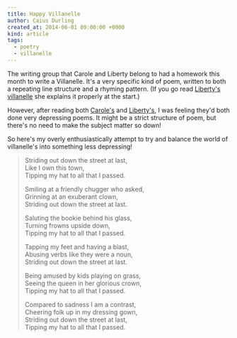 ```yaml
---
title: Happy Villanelle
author: Caius Durling
created_at: 2014-06-01 09:00:00 +0000
kind: article
tags:
  - poetry
  - villanelle
---
```


The writing group that Carole and Liberty belong to had a homework this month to write a Villanelle. It's a very specific kind of poem, written to both a repeating line structure and a rhyming pattern. (If you go read [Liberty's villanelle][libv] she explains it properly at the start.)

However, after reading both [Carole's][heidi] and [Liberty's][libv], I was feeling they'd both done very depressing poems. It might be a strict structure of poem, but there's no need to make the subject matter so down!

[heidi]: http://carolefindsherwings.wordpress.com/2013/02/23/ward-26-a-villanelle/
[libv]: http://libertyfallsdown.wordpress.com/2013/02/22/villanelle/

So here's my overly enthusiastically attempt to try and balance the world of villanelle's into something less depressing!

> Striding out down the street at last,  
> Like I own this town,  
> Tipping my hat to all that I passed.
> 
> Smiling at a friendly chugger who asked,  
> Grinning at an exuberant clown,  
> Striding out down the street at last.
> 
> Saluting the bookie behind his glass,  
> Turning frowns upside down,  
> Tipping my hat to all that I passed.
> 
> Tapping my feet and having a blast,  
> Abusing verbs like they were a noun,  
> Striding out down the street at last.
> 
> Being amused by kids playing on grass,  
> Seeing the queen in her glorious crown,  
> Tipping my hat to all that I passed.
> 
> Compared to sadness I am a contrast,  
> Cheering folk up in my dressing gown,  
> Striding out down the street at last,  
> Tipping my hat to all that I passed.
